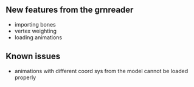 New features from the grnreader
----

- importing bones
- vertex weighting
- loading animations

Known issues
----

- animations with different coord sys from the model cannot be loaded properly

